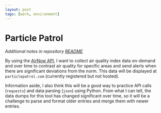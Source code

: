 ```yaml
---
layout: post
tags: [work, environment]
---
```


# Particle Patrol

_Additional notes in repository [README](https://github.com/blakejacobus/particlepatrol.com)_

By using the [AirNow API](https://docs.airnowapi.org/), I want to collect air quality index data on-demand and over time to contrast air quality for specific areas and send alerts when there are significant deviations from the norm. This data will be displayed at `particlepatrol.com` (currently registered but not hosted).

Information aside, I also think this will be a good way to practice API calls (`requests`) and data parsing (`json`) using Python. From what I can tell, the data dumps for this tool has changed significant over time, so it will be a challenge to parse and format older entries and merge them with newer entries.
